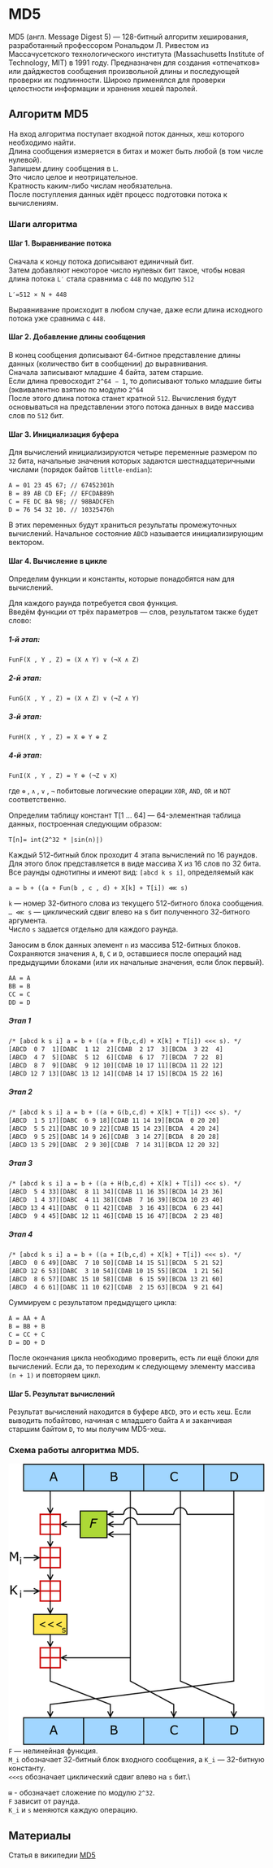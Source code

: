 # MD5

MD5 (англ. Message Digest 5) — 128-битный алгоритм хеширования, разработанный профессором Рональдом Л. Ривестом из Массачусетского технологического института (Massachusetts Institute of Technology, MIT) в 1991 году. 
Предназначен для создания «отпечатков» или дайджестов сообщения произвольной длины и последующей проверки их подлинности.
Широко применялся для проверки целостности информации и хранения хешей паролей.

## Алгоритм MD5

На вход алгоритма поступает входной поток данных, хеш которого необходимо найти.\
Длина сообщения измеряется в битах и может быть любой (в том числе нулевой).\
Запишем длину сообщения в `L`.\
Это число целое и неотрицательное.\
Кратность каким-либо числам необязательна.\
После поступления данных идёт процесс подготовки потока к вычислениям.

### Шаги алгоритма

#### Шаг 1. Выравнивание потока
Сначала к концу потока дописывают единичный бит.\
Затем добавляют некоторое число нулевых бит такое, чтобы новая длина потока 
`L′` стала сравнима с `448` по модулю `512`
```
L′=512 × N + 448
```
Выравнивание происходит в любом случае, даже если длина исходного потока уже сравнима с `448`.

#### Шаг 2. Добавление длины сообщения

В конец сообщения дописывают 64-битное представление длины данных (количество бит в сообщении) до выравнивания.\
Сначала записывают младшие 4 байта, затем старшие.\
Если длина превосходит `2^64 − 1`, то дописывают только младшие биты (эквивалентно взятию по модулю `2^64`\
После этого длина потока станет кратной `512`.
Вычисления будут основываться на представлении этого потока данных в виде массива слов по `512` бит.

#### Шаг 3. Инициализация буфера
Для вычислений инициализируются четыре переменные размером по `32` бита, начальные значения которых задаются шестнадцатеричными числами (порядок байтов `little-endian`):
```
А = 01 23 45 67; // 67452301h
В = 89 AB CD EF; // EFCDAB89h
С = FE DC BA 98; // 98BADCFEh
D = 76 54 32 10. // 10325476h
```
В этих переменных будут храниться результаты промежуточных вычислений. Начальное состояние `ABCD` называется инициализирующим вектором.

#### Шаг 4. Вычисление в цикле
Определим функции и константы, которые понадобятся нам для вычислений.

Для каждого раунда потребуется своя функция.\
Введём функции от трёх параметров — слов, результатом также будет слово:
##### 1-й этап:
``` 
FunF(X , Y , Z) = (X ∧ Y) ∨ (¬X ∧ Z)
```
##### 2-й этап: 
```
FunG(X , Y , Z) = (X ∧ Z) ∨ (¬Z ∧ Y)
```
##### 3-й этап: 
```
FunH(X , Y , Z) = X ⊕ Y ⊕ Z
```
##### 4-й этап: 
```
FunI(X , Y , Z) = Y ⊕ (¬Z ∨ X)
```
где `⊕` , `∧` , `∨` , `¬` побитовые логические операции `XOR`, `AND`, `OR` и `NOT` соответственно.

Определим таблицу констант 
T[1 … 64] — 64-элементная таблица данных, построенная следующим образом: 
```
T[n]= int(2^32 * |sin(n)|)
```

Каждый 512-битный блок проходит 4 этапа вычислений по 16 раундов.\
Для этого блок представляется в виде массива X из 16 слов по 32 бита.\
Все раунды однотипны и имеют вид: `[abcd k s i]`, определяемый как 
```
a = b + ((a + Fun(b , c , d) + X[k] + T[i]) ⋘ s)
```
`k` — номер 32-битного слова из текущего 512-битного блока сообщения.\
`… ⋘ s` — циклический сдвиг влево на s бит полученного 32-битного аргумента.\
Число `s` задается отдельно для каждого раунда.

Заносим в блок данных элемент `n` из массива 512-битных блоков.
Сохраняются значения `A`, `B`, `C` и `D`, оставшиеся после операций над предыдущими блоками (или их начальные значения, если блок первый).
```
AA = A
BB = B
CC = C
DD = D
```
##### Этап 1
```
/* [abcd k s i] a = b + ((a + F(b,c,d) + X[k] + T[i]) <<< s). */
[ABCD  0 7  1][DABC  1 12  2][CDAB  2 17  3][BCDA  3 22  4]
[ABCD  4 7  5][DABC  5 12  6][CDAB  6 17  7][BCDA  7 22  8]
[ABCD  8 7  9][DABC  9 12 10][CDAB 10 17 11][BCDA 11 22 12]
[ABCD 12 7 13][DABC 13 12 14][CDAB 14 17 15][BCDA 15 22 16]
```
##### Этап 2
```
/* [abcd k s i] a = b + ((a + G(b,c,d) + X[k] + T[i]) <<< s). */
[ABCD  1 5 17][DABC  6 9 18][CDAB 11 14 19][BCDA  0 20 20]
[ABCD  5 5 21][DABC 10 9 22][CDAB 15 14 23][BCDA  4 20 24]
[ABCD  9 5 25][DABC 14 9 26][CDAB  3 14 27][BCDA  8 20 28]
[ABCD 13 5 29][DABC  2 9 30][CDAB  7 14 31][BCDA 12 20 32]
```
##### Этап 3
```
/* [abcd k s i] a = b + ((a + H(b,c,d) + X[k] + T[i]) <<< s). */
[ABCD  5 4 33][DABC  8 11 34][CDAB 11 16 35][BCDA 14 23 36]
[ABCD  1 4 37][DABC  4 11 38][CDAB  7 16 39][BCDA 10 23 40]
[ABCD 13 4 41][DABC  0 11 42][CDAB  3 16 43][BCDA  6 23 44]
[ABCD  9 4 45][DABC 12 11 46][CDAB 15 16 47][BCDA  2 23 48]
```
##### Этап 4
```
/* [abcd k s i] a = b + ((a + I(b,c,d) + X[k] + T[i]) <<< s). */
[ABCD  0 6 49][DABC  7 10 50][CDAB 14 15 51][BCDA  5 21 52]
[ABCD 12 6 53][DABC  3 10 54][CDAB 10 15 55][BCDA  1 21 56]
[ABCD  8 6 57][DABC 15 10 58][CDAB  6 15 59][BCDA 13 21 60]
[ABCD  4 6 61][DABC 11 10 62][CDAB  2 15 63][BCDA  9 21 64]
```
Суммируем с результатом предыдущего цикла:
```
A = AA + A
B = BB + B
C = CC + C
D = DD + D
```
После окончания цикла необходимо проверить, есть ли ещё блоки для вычислений. 
Если да, то переходим к следующему элементу массива `(n + 1)` и повторяем цикл.

#### Шаг 5. Результат вычислений
Результат вычислений находится в буфере `ABCD`, это и есть хеш. 
Если выводить побайтово, начиная с младшего байта `A` и заканчивая старшим байтом `D`, то мы получим MD5-хеш.

### Схема работы алгоритма MD5.
![MD5.png](images/MD5.png)\
`F` — нелинейная функция.\
`M_i` обозначает 32-битный блок входного сообщения, а `K_i` — 32-битную константу.\
`<<<s` обозначает циклический сдвиг влево на `s` бит.\

`⊞` - обозначает сложение по модулю `2^32`.\
`F` зависит от раунда.\
`K_i` и `s` меняются каждую операцию.

## Материалы 

Статья в википедии [MD5](https://ru.wikipedia.org/wiki/MD5)
